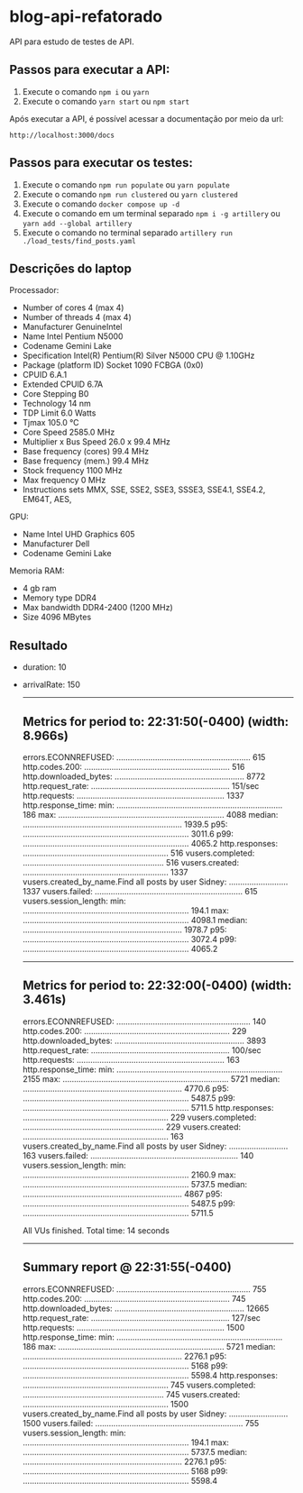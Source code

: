 # blog-api-refatorado

API para estudo de testes de API.

## Passos para executar a API:

1. Execute o comando `npm i` ou `yarn`
2. Execute o comando `yarn start` ou `npm start`

Após executar a API, é possível acessar a documentação por meio da url:

```
http://localhost:3000/docs
```

## Passos para executar os testes:

1. Execute o comando `npm run populate` ou `yarn populate`
2. Execute o comando `npm run clustered` ou `yarn clustered`
3. Execute o comando `docker compose up -d`
4. Execute o comando em um terminal separado `npm i -g artillery` ou `yarn add --global artillery`
5. Execute o comando no terminal separado `artillery run ./load_tests/find_posts.yaml`


## Descrições do laptop

Processador:
-	Number of cores		4 (max 4)
-	Number of threads	4 (max 4)
-	Manufacturer		GenuineIntel
-	Name			Intel Pentium N5000
-	Codename		Gemini Lake
-	Specification		Intel(R) Pentium(R) Silver N5000 CPU @ 1.10GHz
-	Package (platform ID)	Socket 1090 FCBGA (0x0)
-	CPUID			6.A.1
-	Extended CPUID		6.7A
-	Core Stepping		B0
-	Technology		14 nm
-	TDP Limit		6.0 Watts
-	Tjmax			105.0 °C
-	Core Speed		2585.0 MHz
-	Multiplier x Bus Speed	26.0 x 99.4 MHz
-	Base frequency (cores)	99.4 MHz
-	Base frequency (mem.)	99.4 MHz
-	Stock frequency		1100 MHz
-	Max frequency		0 MHz
-	Instructions sets	MMX, SSE, SSE2, SSE3, SSSE3, SSE4.1, SSE4.2, EM64T, AES,

GPU:
-    Name           Intel UHD Graphics 605
-    Manufacturer   Dell
-    Codename		Gemini Lake

Memoria RAM:
-    4 gb ram
-    Memory type		DDR4
-    Max bandwidth		DDR4-2400 (1200 MHz)
-    Size			4096 MBytes

## Resultado
-    duration: 10
-    arrivalRate: 150

        --------------------------------------
        Metrics for period to: 22:31:50(-0400) (width: 8.966s)
        --------------------------------------

        errors.ECONNREFUSED: ........................................................... 615
        http.codes.200: ................................................................ 516
        http.downloaded_bytes: ......................................................... 8772
        http.request_rate: ............................................................. 151/sec
        http.requests: ................................................................. 1337
        http.response_time:
          min: ......................................................................... 186
          max: ......................................................................... 4088
         median: ...................................................................... 1939.5
         p95: ......................................................................... 3011.6
         p99: ......................................................................... 4065.2
        http.responses: ................................................................ 516
        vusers.completed: .............................................................. 516
        vusers.created: ................................................................ 1337
        vusers.created_by_name.Find all posts by user Sidney: .......................... 1337
        vusers.failed: ................................................................. 615
        vusers.session_length:
        min: ......................................................................... 194.1
        max: ......................................................................... 4098.1
          median: ...................................................................... 1978.7
          p95: ......................................................................... 3072.4
          p99: ......................................................................... 4065.2


        --------------------------------------
        Metrics for period to: 22:32:00(-0400) (width: 3.461s)
        --------------------------------------

        errors.ECONNREFUSED: ........................................................... 140
        http.codes.200: ................................................................ 229
        http.downloaded_bytes: ......................................................... 3893
        http.request_rate: ............................................................. 100/sec
        http.requests: ................................................................. 163
        http.response_time:
          min: ......................................................................... 2155
          max: ......................................................................... 5721
          median: ...................................................................... 4770.6
          p95: ......................................................................... 5487.5
         p99: ......................................................................... 5711.5
        http.responses: ................................................................ 229
        vusers.completed: .............................................................. 229
        vusers.created: ................................................................ 163
        vusers.created_by_name.Find all posts by user Sidney: .......................... 163
        vusers.failed: ................................................................. 140
        vusers.session_length:
         min: ......................................................................... 2160.9
          max: ......................................................................... 5737.5
         median: ...................................................................... 4867
         p95: ......................................................................... 5487.5
          p99: ......................................................................... 5711.5


        All VUs finished. Total time: 14 seconds

        --------------------------------
        Summary report @ 22:31:55(-0400)
        --------------------------------

        errors.ECONNREFUSED: ........................................................... 755
        http.codes.200: ................................................................ 745
        http.downloaded_bytes: ......................................................... 12665
        http.request_rate: ............................................................. 127/sec
        http.requests: ................................................................. 1500
        http.response_time:
          min: ......................................................................... 186
          max: ......................................................................... 5721
          median: ...................................................................... 2276.1
          p95: ......................................................................... 5168
          p99: ......................................................................... 5598.4
        http.responses: ................................................................ 745
        vusers.completed: .............................................................. 745
        vusers.created: ................................................................ 1500
        vusers.created_by_name.Find all posts by user Sidney: .......................... 1500
        vusers.failed: ................................................................. 755
        vusers.session_length:
          min: ......................................................................... 194.1
         max: ......................................................................... 5737.5
         median: ...................................................................... 2276.1
         p95: ......................................................................... 5168
         p99: ......................................................................... 5598.4